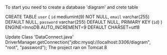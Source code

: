 To start you need to create a database 'diagram'
and crete table

CREATE TABLE `user` (
  `id` mediumint(9) NOT NULL,
  `email` varchar(255) DEFAULT NULL,
  `password` varchar(255) DEFAULT NULL,
  PRIMARY KEY (`id`)
) ENGINE=InnoDB AUTO_INCREMENT=9 DEFAULT CHARSET=utf8

Update Class 'DataConnect.java' 
DriverManager.getConnection("jdbc:mysql://localhost:3306/diagram", "root", "password");
The project ran on Tomcat 8